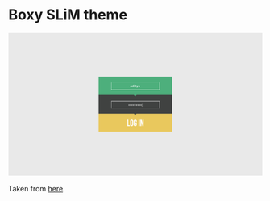 # Boxy SLiM theme

![screenshot](screenshot.png)

Taken from [here](https://github.com/adi1090x/slim_themes).


